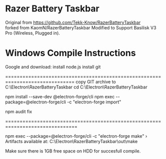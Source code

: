 # Razer Battery Taskbar
Original from https://github.com/Tekk-Know/RazerBatteryTaskbar  
forked from KaomN/RazerBatteryTaskbar
Modified to Support Basilisk V3 Pro (Wireless, Plugged in).

# Windows Compile Instructions

Google and download:
install node.js
install git

==============================================================================
copy GIT archive to C:\Electron\RazerBatteryTaskbar
cd C:\Electron\RazerBatteryTaskbar

npm install --save-dev @electron-forge/cli
npm exec --package=@electron-forge/cli -c "electron-forge import"

npm audit fix

===============================================================================

npm exec --package=@electron-forge/cli -c "electron-forge make"
  › Artifacts available at: C:\Electron\RazerBatteryTaskbar\out\make

Make sure there is 1GB free space on HDD for succesfull compile.
